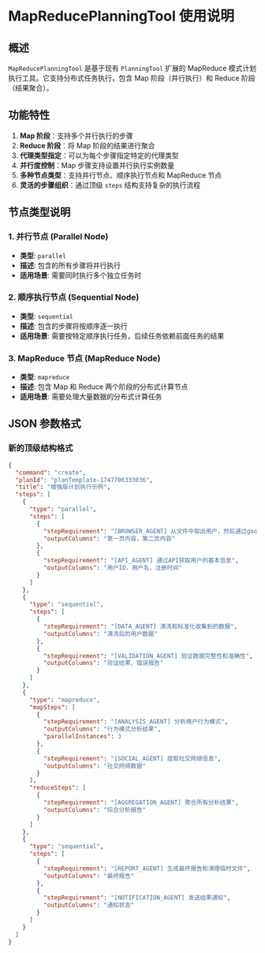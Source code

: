 # MapReducePlanningTool 使用说明

## 概述

`MapReducePlanningTool` 是基于现有 `PlanningTool` 扩展的 MapReduce 模式计划执行工具。它支持分布式任务执行，包含 Map 阶段（并行执行）和 Reduce 阶段（结果聚合）。

## 功能特性

1. **Map 阶段**：支持多个并行执行的步骤
2. **Reduce 阶段**：将 Map 阶段的结果进行聚合
3. **代理类型指定**：可以为每个步骤指定特定的代理类型
4. **并行度控制**：Map 步骤支持设置并行执行实例数量
5. **多种节点类型**：支持并行节点、顺序执行节点和 MapReduce 节点
6. **灵活的步骤组织**：通过顶级 `steps` 结构支持复杂的执行流程

## 节点类型说明

### 1. 并行节点 (Parallel Node)
- **类型**: `parallel`
- **描述**: 包含的所有步骤将并行执行
- **适用场景**: 需要同时执行多个独立任务时

### 2. 顺序执行节点 (Sequential Node)
- **类型**: `sequential`
- **描述**: 包含的步骤将按顺序逐一执行
- **适用场景**: 需要按特定顺序执行任务，后续任务依赖前面任务的结果

### 3. MapReduce 节点 (MapReduce Node)
- **类型**: `mapreduce`
- **描述**: 包含 Map 和 Reduce 两个阶段的分布式计算节点
- **适用场景**: 需要处理大量数据的分布式计算任务

## JSON 参数格式

### 新的顶级结构格式

```json
{
  "command": "create",
  "planId": "planTemplate-1747706333036",
  "title": "增强版计划执行示例",
  "steps": [
    {
      "type": "parallel",
      "steps": [
        {
          "stepRequirement": "[BROWSER_AGENT] 从文件中取出用户，然后通过google搜索该用户，下载两页内容",
          "outputColumns": "第一页内容，第二页内容"
        },
        {
          "stepRequirement": "[API_AGENT] 通过API获取用户的基本信息",
          "outputColumns": "用户ID，用户名，注册时间"
        }
      ]
    },
    {
      "type": "sequential",
      "steps": [
        {
          "stepRequirement": "[DATA_AGENT] 清洗和标准化收集到的数据",
          "outputColumns": "清洗后的用户数据"
        },
        {
          "stepRequirement": "[VALIDATION_AGENT] 验证数据完整性和准确性",
          "outputColumns": "验证结果，错误报告"
        }
      ]
    },
    {
      "type": "mapreduce",
      "mapSteps": [
        {
          "stepRequirement": "[ANALYSIS_AGENT] 分析用户行为模式",
          "outputColumns": "行为模式分析结果",
          "parallelInstances": 3
        },
        {
          "stepRequirement": "[SOCIAL_AGENT] 提取社交网络信息",
          "outputColumns": "社交网络数据"
        }
      ],
      "reduceSteps": [
        {
          "stepRequirement": "[AGGREGATION_AGENT] 聚合所有分析结果",
          "outputColumns": "综合分析报告"
        }
      ]
    },
    {
      "type": "sequential",
      "steps": [
        {
          "stepRequirement": "[REPORT_AGENT] 生成最终报告和清理临时文件",
          "outputColumns": "最终报告"
        },
        {
          "stepRequirement": "[NOTIFICATION_AGENT] 发送结果通知",
          "outputColumns": "通知状态"
        }
      ]
    }
  ]
}
```

